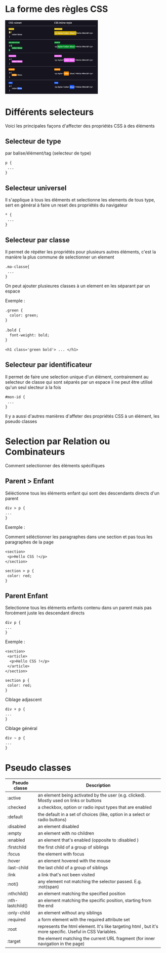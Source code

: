 # La forme des règles CSS

<img src="images/css-ruleset.png" width="300">

# Différents selecteurs

Voici les principales façons d'affecter des propriétés CSS à des éléments

## Selecteur de type

par balise/élément/tag (selecteur de type)

```
p {
 ...
}
```

## Selecteur universel 

Il s'applique à tous les éléments et selectionne les elements de tous type, sert en général à faire un reset des propriétés du navigateur

```
* {
 ...
}
```

## Selecteur par classe 

Il permet de répéter les propriétés pour plusieurs autres éléments, c'est la manière la plus commune de selectionner un element

```
.ma-classe{
 ...
}
```

On peut ajouter plusieures classes à un element en les séparant par un espace

Exemple :

```
.green {
  color: green;
}
 
.bold {
  font-weight: bold;
}
```

`<h1 class='green bold'> ... </h1>`

## Selecteur par identificateur

Il permet de faire une selection unique d'un élément, contrairement au selecteur de classe qui sont séparés par un espace il ne peut être utilisé qu'un seul slecteur à la fois

```
#mon-id {
 ...
}
```

Il y a aussi d'autres manières d'affeter des propriétés CSS à un élément, les pseudo classes

# Selection par Relation ou Combinateurs

Comment selectionner des éléments spécifiques

## Parent > Enfant

Séléctionne tous les éléments enfant qui sont des descendants directs d'un parent

```
div > p {
...
}
```

Exemple :

Comment séléctionner les paragraphes dans une section et pas tous les paragraphes de la page

```
<section>
 <p>Hello CSS !</p>
</section>
```

```
section > p {
 color: red;
}
```

## Parent Enfant

Selectionne tous les éléments enfants contenu dans un parent mais pas forcément juste les descendant directs

```
div p {
...
}
```

Exemple :

```
<section>
 <article>
  <p>Hello CSS !</p>
 </article>
</section>
```

```
section p {
 color: red;
}
```

Ciblage adjascent

```
div + p {
...
}
```

Ciblage général

```
div ~ p {
...
}
```

# Pseudo classes

Pseudo classe | Description
--- | --- 
:active | an element being activated by the user (e.g. clicked). Mostly used on links or buttons
:checked | a checkbox, option or radio input types that are enabled
:default | the default in a set of choices (like, option in a select or radio buttons)
:disabled | an element disabled
:empty | an element with no children
:enabled | an element that's enabled (opposite to :disabled )
:firstchild | the first child of a group of siblings
:focus | the element with focus
:hover | an element hovered with the mouse
:last-child | the last child of a group of siblings
:link | a link that's not been visited
:not() | any element not matching the selector passed. E.g. :not(span)
:nthchild() | an element matching the specified position
:nth-lastchild() | an element matching the specific position, starting from the end
:only-child | an element without any siblings
:required | a form element with the required attribute set
:root | represents the html element. It's like targeting html , but it's more specific. Useful in CSS Variables.
:target | the element matching the current URL fragment (for inner navigation in the page)
